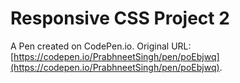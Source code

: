 # Responsive CSS Project 2

A Pen created on CodePen.io. Original URL: [https://codepen.io/PrabhneetSingh/pen/poEbjwq](https://codepen.io/PrabhneetSingh/pen/poEbjwq).


